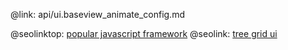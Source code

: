 @link: api/ui.baseview_animate_config.md

@seolinktop: [popular javascript framework](https://webix.com)
@seolink: [tree grid ui](https://webix.com/widget/treetable/)